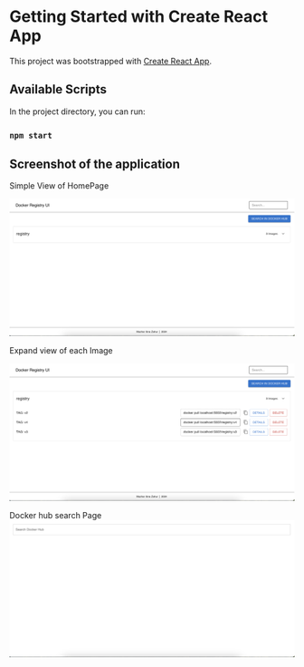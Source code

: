 # Getting Started with Create React App

This project was bootstrapped with [Create React App](https://github.com/facebook/create-react-app).

## Available Scripts

In the project directory, you can run:

### `npm start`

## Screenshot of the application

Simple View of HomePage

![Basic HomePage](./images/home1.png)

Expand view of each Image

![HomePage with Images Details](./images/home_extend.png)

Docker hub search Page
![Docker Hub Search](./images/docker_hub.png)
